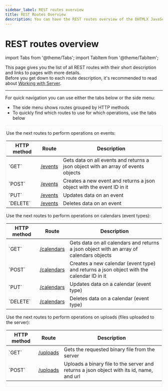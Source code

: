 ```yaml
---
sidebar_label: REST routes overview
title: REST Routes Overview
description: You can have the REST routes overview of the DHTMLX JavaScript Event Calendar library. Browse developer guides and API reference, try out code examples and live demos, and download a free 30-day evaluation version of DHTMLX Event Calendar.
---
```


# REST routes overview

import Tabs from '@theme/Tabs';
import TabItem from '@theme/TabItem';

This page gives you the list of all REST routes with their short description and links to pages with more details.<br> Before you get down to each route description, it's recommended to read about [Working with Server](guides/working_with_server.md).

---

For quick navigation you can use either the tabs below or the side menu:
- The side menu shows routes grouped by HTTP methods
- To quickly find which routes to use for which operations, use the tabs below

<div style="border: solid #F8F8F8">
<Tabs>
<TabItem value="events" label="events">
<p>Use the next routes to perform operations on events:</p>
<table>
<thead>
<tr>
<th>HTTP method</th>
<th>Route</th>
<th>Description</th>
</tr>
</thead>
<tbody>
<tr>
<td>`GET`</td>
<td><a href="../../../api/provider/rest_routes/get_routes/js_eventcalendar_getevents_route/"> /events</a></td>
<td>Gets data on all events and returns a json object with an array of events objects</td>
</tr>
<tr>
<td>`POST`</td>
<td><a href="../../../api/provider/rest_routes/post_routes/js_eventcalendar_postevent_route/"> /events</a></td>
<td>Creates a new event and returns a json object with the event ID in it</td>
</tr>
<tr>
<td>`PUT`</td>
<td><a href="../../../api/provider/rest_routes/put_routes/js_eventcalendar_putevent_route/"> /events</a></td>
<td>Updates data on an event</td>
</tr>
<tr>
<td>`DELETE`</td>
<td><a href="../../../api/provider/rest_routes/delete_routes/js_eventcalendar_deleteevent_route/"> /events</a></td>
<td>Deletes data on an event</td>
</tr>
</tbody>
</table>
</TabItem>

<TabItem value="calendars" label="calendars">
<p>Use the next routes to perform operations on calendars (event types):</p>
<table>
<thead>
<tr>
<th>HTTP method</th>
<th>Route</th>
<th>Description</th>

</tr>
</thead>
<tbody>
<tr>
<td>`GET`</td>
<td><a href="../../../api/provider/rest_routes/get_routes/js_eventcalendar_getcalendars_route/"> /calendars</a></td>
<td>Gets data on all calendars and returns a json object with an array of calendars objects</td>
</tr>
<tr>
<td>`POST`</td>
<td ><a href="../../../api/provider/rest_routes/post_routes/js_eventcalendar_postcalendar_route/"> /calendars</a></td>
<td>Creates a new calendar (event type) and returns a json object with the calendar ID in it</td>
</tr>
<tr>
<td>`PUT`</td>
<td><a href="../../../api/provider/rest_routes/put_routes/js_eventcalendar_putcalendar_route/"> /calendars</a></td><td>Updates data on a calendar (event type)</td>
</tr>
<tr>
<td>`DELETE`</td>
<td><a href="../../../api/provider/rest_routes/delete_routes/js_eventcalendar_deletecalendar_route/"> /calendars</a></td>
<td>Deletes data on a calendar (event type)</td>
</tr>
</tbody>
</table>
</TabItem>

<TabItem value="uploads" label="uploads">
<p>Use the next routes to perform operations on uploads (files uploaded to the server):</p>
<table>
<thead>
<tr>
<th>HTTP method</th>
<th>Route</th>
<th>Description</th>
</tr>
</thead>
<tbody>
<tr>
<td>`GET`</td>
<td><a href="../../../api/provider/rest_routes/get_routes/js_eventcalendar_getuploads_route/"> /uploads</a></td>
<td>Gets the requested binary file from the server</td>
</tr>
<tr>
<td>`POST`</td>
<td><a href="../../../api/provider/rest_routes/post_routes/js_eventcalendar_postupload_route/"> /uploads</a></td>
<td>Uploads a binary file to the server and returns a json object with its id, name, and url</td>
</tr>
</tbody>
</table>
</TabItem>

</Tabs>
</div>
